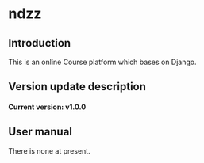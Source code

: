 # ndzz

## Introduction

This is an online Course platform which bases on Django.

## Version update description

#### Current version: v1.0.0

## User manual

There is none at present.
